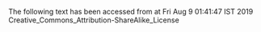 The following text has been accessed from at Fri Aug 9 01:41:47 IST 2019
Creative_Commons_Attribution-ShareAlike_License

